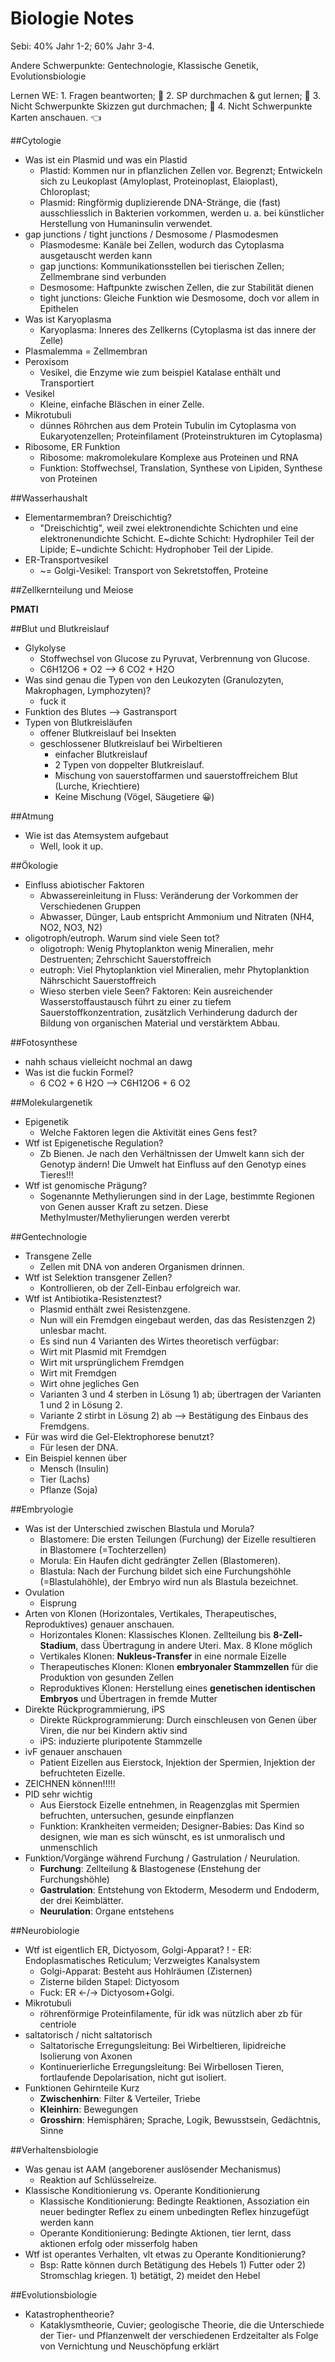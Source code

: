 Biologie Notes
==============

Sebi: 40% Jahr 1-2; 60% Jahr 3-4.

Andere Schwerpunkte: Gentechnologie, Klassische Genetik, Evolutionsbiologie

Lernen WE: 1. Fragen beantworten; 🖖 2. SP durchmachen & gut lernen; 🖖  3. Nicht Schwerpunkte Skizzen gut durchmachen; 🖖  4. Nicht Schwerpunkte Karten anschauen. 👈

##Cytologie

- Was ist ein Plasmid und was ein Plastid
    - Plastid: Kommen nur in pflanzlichen Zellen vor. Begrenzt; Entwickeln sich zu Leukoplast (Amyloplast, Proteinoplast, Elaioplast), Chloroplast;
    - Plasmid: Ringförmig duplizierende DNA-Stränge, die (fast) ausschliesslich in Bakterien vorkommen, werden u. a. bei künstlicher Herstellung von Humaninsulin verwendet.
- gap junctions / tight junctions / Desmosome / Plasmodesmen
    - Plasmodesme: Kanäle bei Zellen, wodurch das Cytoplasma ausgetauscht werden kann
    - gap junctions: Kommunikationsstellen bei tierischen Zellen; Zellmembrane sind verbunden
    - Desmosome: Haftpunkte zwischen Zellen, die zur Stabilität dienen
    - tight junctions: Gleiche Funktion wie Desmosome, doch vor allem in Epithelen 
- Was ist Karyoplasma
    - Karyoplasma: Inneres des Zellkerns (Cytoplasma ist das innere der Zelle)
- Plasmalemma = Zellmembran
- Peroxisom
    - Vesikel, die Enzyme wie zum beispiel Katalase enthält und Transportiert
- Vesikel
    - Kleine, einfache Bläschen in einer Zelle.
- Mikrotubuli
    - dünnes Röhrchen aus dem Protein Tubulin im Cytoplasma von Eukaryotenzellen; Proteinfilament (Proteinstrukturen im Cytoplasma)
- Ribosome, ER Funktion
    - Ribosome: makromolekulare Komplexe aus Proteinen und RNA
    - Funktion: Stoffwechsel, Translation, Synthese von Lipiden, Synthese von Proteinen

##Wasserhaushalt

- Elementarmembran? Dreischichtig?
    - "Dreischichtig", weil zwei elektronendichte Schichten und eine elektronenundichte Schicht. E~dichte Schicht: Hydrophiler Teil der Lipide; E~undichte Schicht: Hydrophober Teil der Lipide.
- ER-Transportvesikel
    - ~= Golgi-Vesikel: Transport von Sekretstoffen, Proteine

##Zellkernteilung und Meiose

**PMATI**

##Blut und Blutkreislauf

- Glykolyse
    - Stoffwechsel von Glucose zu Pyruvat, Verbrennung von Glucose.
    - C6H12O6 + O2 --> 6 CO2 + H2O
- Was sind genau die Typen von den Leukozyten (Granulozyten, Makrophagen, Lymphozyten)?
    - fuck it
- Funktion des Blutes --> Gastransport
- Typen von Blutkreisläufen
    - offener Blutkreislauf bei Insekten
    - geschlossener Blutkreislauf bei Wirbeltieren
        - einfacher Blutkreislauf
        - 2 Typen von doppelter Blutkreislauf.
	    - Mischung von sauerstoffarmen und sauerstoffreichem Blut (Lurche, Kriechtiere)
	    - Keine Mischung (Vögel, Säugetiere 😀)

##Atmung

- Wie ist das Atemsystem aufgebaut
    - Well, look it up.

##Ökologie

- Einfluss abiotischer Faktoren
    - Abwassereinleitung in Fluss: Veränderung der Vorkommen der Verschiedenen Gruppen
    - Abwasser, Dünger, Laub entspricht Ammonium und Nitraten (NH4, NO2, NO3, N2)
- oligotroph/eutroph. Warum sind viele Seen tot?
    - oligotroph: Wenig Phytoplankton wenig Mineralien, mehr Destruenten; Zehrschicht Sauerstoffreich
    - eutroph: Viel Phytoplanktion viel Mineralien, mehr Phytoplanktion Nährschicht Sauerstoffreich
    - Wieso sterben viele Seen? Faktoren: Kein ausreichender Wasserstoffaustausch führt zu einer zu tiefem Sauerstoffkonzentration, zusätzlich Verhinderung dadurch der Bildung von organischen Material und verstärktem Abbau.

##Fotosynthese

- nahh schaus vielleicht nochmal an dawg
- Was ist die fuckin Formel?
    - 6 CO2 + 6 H2O --> C6H12O6 + 6 O2

##Molekulargenetik

- Epigenetik
    - Welche Faktoren legen die Aktivität eines Gens fest?
- Wtf ist Epigenetische Regulation?
    - Zb Bienen. Je nach den Verhältnissen der Umwelt kann sich der Genotyp ändern! Die Umwelt hat Einfluss auf den Genotyp eines Tieres!!!
- Wtf ist genomische Prägung?
    - Sogenannte Methylierungen sind in der Lage, bestimmte Regionen von Genen ausser Kraft zu setzen. Diese Methylmuster/Methylierungen werden vererbt

##Gentechnologie

- Transgene Zelle
    - Zellen mit DNA von anderen Organismen drinnen.
- Wtf ist Selektion transgener Zellen?
    - Kontrollieren, ob der Zell-Einbau erfolgreich war.
- Wtf ist Antibiotika-Resistenztest?
    - Plasmid enthält zwei Resistenzgene.
    - Nun will ein Fremdgen eingebaut werden, das das Resistenzgen 2) unlesbar macht.
    - Es sind nun 4 Varianten des Wirtes theoretisch verfügbar:
	- Wirt mit Plasmid mit Fremdgen
	- Wirt mit ursprünglichem Fremdgen
	- Wirt mit Fremdgen
	- Wirt ohne jegliches Gen
    - Varianten 3 und 4 sterben in Lösung 1) ab; übertragen der Varianten 1 und 2 in Lösung 2.
    - Variante 2 stirbt in Lösung 2) ab --> Bestätigung des Einbaus des Fremdgens.
- Für was wird die Gel-Elektrophorese benutzt?
    - Für lesen der DNA.
- Ein Beispiel kennen über
    - Mensch (Insulin)
    - Tier (Lachs)
    - Pflanze (Soja)

##Embryologie

- Was ist der Unterschied zwischen Blastula und Morula?
    - Blastomere: Die ersten Teilungen (Furchung) der Eizelle resultieren in Blastomere (=Tochterzellen)
    - Morula: Ein Haufen dicht gedrängter Zellen (Blastomeren).
    - Blastula: Nach der Furchung bildet sich eine Furchungshöhle (=Blastulahöhle), der Embryo wird nun als Blastula bezeichnet.
- Ovulation
    - Eisprung
- Arten von Klonen (Horizontales, Vertikales, Therapeutisches, Reproduktives) genauer anschauen.
    - Horizontales Klonen: Klassisches Klonen. Zellteilung bis **8-Zell-Stadium**, dass Übertragung in andere Uteri. Max. 8 Klone möglich
    - Vertikales Klonen: **Nukleus-Transfer** in eine normale Eizelle
    - Therapeutisches Klonen: Klonen **embryonaler Stammzellen** für die Produktion von gesunden Zellen
    - Reproduktives Klonen: Herstellung eines **genetischen identischen Embryos** und Übertragen in fremde Mutter
- Direkte Rückprogrammierung, iPS
    - Direkte Rückprogrammierung: Durch einschleusen von Genen über Viren, die nur bei Kindern aktiv sind
    - iPS: induzierte pluripotente Stammzelle
- ivF genauer anschauen
    - Patient Eizellen aus Eierstock, Injektion der Spermien, Injektion der befruchteten Eizelle.
- ZEICHNEN können!!!!!
- PID sehr wichtig
    - Aus Eierstock Eizelle entnehmen, in Reagenzglas mit Spermien befruchten, untersuchen, gesunde einpflanzen
    - Funktion: Krankheiten vermeiden; Designer-Babies: Das Kind so designen, wie man es sich wünscht, es ist unmoralisch und unmenschlich
- Funktion/Vorgänge während Furchung / Gastrulation / Neurulation.
    - **Furchung**: Zellteilung & Blastogenese (Enstehung der Furchungshöhle)
    - **Gastrulation**: Entstehung von Ektoderm, Mesoderm und Endoderm, der drei Keimblätter.
    - **Neurulation**: Organe entstehens

##Neurobiologie

- Wtf ist eigentlich ER, Dictyosom, Golgi-Apparat?
!   - ER: Endoplasmatisches Reticulum; Verzweigtes Kanalsystem
    - Golgi-Apparat: Besteht aus Hohlräumen (Zisternen)
    - Zisterne bilden Stapel: Dictyosom
    - Fuck: ER <-/-> Dictyosom+Golgi.
- Mikrotubuli
    - röhrenförmige Proteinfilamente, für idk was nützlich aber zb für centriole
- saltatorisch / nicht saltatorisch
    - Saltatorische Erregungsleitung: Bei Wirbeltieren, lipidreiche Isolierung von Axonen
    - Kontinuerierliche Erregungsleitung: Bei Wirbellosen Tieren, fortlaufende Depolarisation, nicht gut isoliert.
- Funktionen Gehirnteile Kurz
    - **Zwischenhirn**: Filter & Verteiler, Triebe
    - **Kleinhirn**: Bewegungen
    - **Grosshirn**: Hemisphären; Sprache, Logik, Bewusstsein, Gedächtnis, Sinne

##Verhaltensbiologie

- Was genau ist AAM (angeborener auslösender Mechanismus)
    - Reaktion auf Schlüsselreize.
- Klassische Konditionierung vs. Operante Konditionierung
     - Klassische Konditionierung: Bedingte Reaktionen, Assoziation ein neuer bedingter Reflex zu einem unbedingten Reflex hinzugefügt werden kann
     - Operante Konditionierung: Bedingte Aktionen, tier lernt, dass aktionen erfolg oder misserfolg haben
- Wtf ist operantes Verhalten, vlt etwas zu Operante Konditionierung?
    - Bsp: Ratte können durch Betätigung des Hebels 1) Futter oder 2) Stromschlag kriegen. 1) betätigt, 2) meidet den Hebel

##Evolutionsbiologie

- Katastrophentheorie?
    - Kataklysmtheorie, Cuvier; geologische Theorie, die die Unterschiede der Tier- und Pflanzenwelt der verschiedenen Erdzeitalter als Folge von Vernichtung und Neuschöpfung erklärt 

